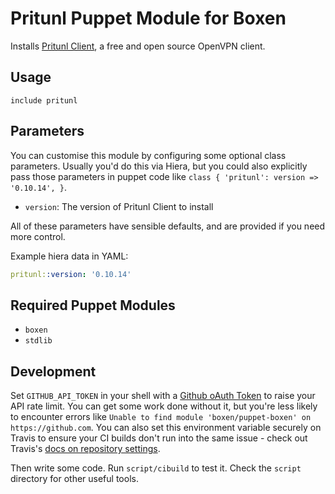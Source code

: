 # Pritunl Puppet Module for Boxen

Installs [Pritunl Client](https://client.pritunl.com/), a free and open source OpenVPN client.

## Usage

```puppet
include pritunl
```

## Parameters

You can customise this module by configuring some optional class parameters. Usually you'd do this via Hiera, but you could also explicitly pass those parameters in puppet code like `class { 'pritunl': version => '0.10.14', }`.

* `version`: The version of Pritunl Client to install

All of these parameters have sensible defaults, and are provided if you need more control.

Example hiera data in YAML:

```yaml
pritunl::version: '0.10.14'
```

## Required Puppet Modules

* `boxen`
* `stdlib`

## Development

Set `GITHUB_API_TOKEN` in your shell with a [Github oAuth Token](https://help.github.com/articles/creating-an-oauth-token-for-command-line-use) to raise your API rate limit. You can get some work done without it, but you're less likely to encounter errors like `Unable to find module 'boxen/puppet-boxen' on https://github.com`. You can also set this environment variable securely on Travis to ensure your CI builds don't run into the same issue - check out Travis's [docs on repository settings](http://docs.travis-ci.com/user/environment-variables/).

Then write some code. Run `script/cibuild` to test it. Check the `script`
directory for other useful tools.

